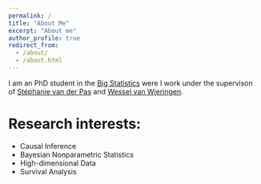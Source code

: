```yaml
---
permalink: /
title: "About Me"
excerpt: "About me"
author_profile: true
redirect_from: 
  - /about/
  - /about.html
---
```


I am an PhD student in the [Big Statistics](https://www.bigstatistics.nl/) were I work under the supervison of [Stéphanie van der Pas](https://www.stephanievanderpas.nl/) and [Wessel van Wieringen](https://www.few.vu.nl/~wvanwie/).

<meta name="google-site-verification" content="fwc3kgg2fg5rsifmkvGCkQmyfpIyKxOMVw5BBFcE-ig" />

# Research interests:
 - Causal Inference
 - Bayesian Nonparametric Statistics
 - High-dimensional Data
 - Survival Analysis
